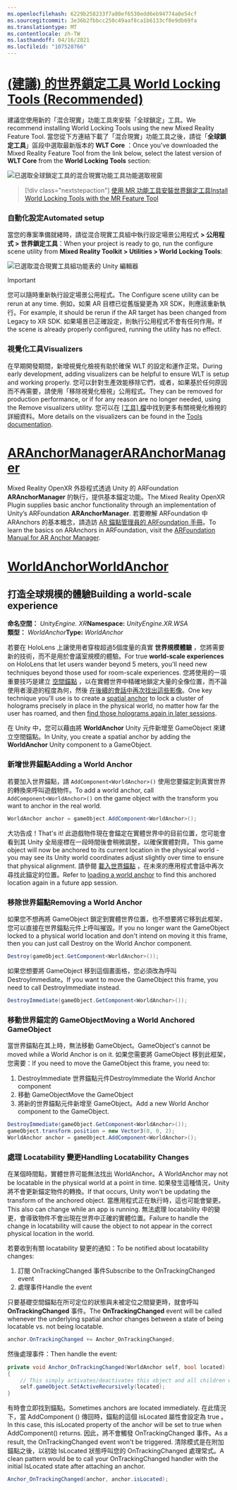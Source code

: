 ```yaml
---
ms.openlocfilehash: 6229b258233f7a80ef6530edd6eb94774a0e54cf
ms.sourcegitcommit: 3e36b2fbbcc250c49aaf8ca1b6133cf0e9db69fa
ms.translationtype: MT
ms.contentlocale: zh-TW
ms.lasthandoff: 04/16/2021
ms.locfileid: "107528766"
---
```

# <a name="world-locking-tools-recommended"></a>[<span data-ttu-id="06a03-101"> (建議) 的世界鎖定工具 </span><span class="sxs-lookup"><span data-stu-id="06a03-101">World Locking Tools (Recommended)</span></span>](#tab/wlt)

<span data-ttu-id="06a03-102">建議您使用新的「混合現實」功能工具來安裝「全球鎖定」工具。</span><span class="sxs-lookup"><span data-stu-id="06a03-102">We recommend installing World Locking Tools using the new Mixed Reality Feature Tool.</span></span> <span data-ttu-id="06a03-103">當您從下方連結下載了「混合現實」功能工具之後，請從「**全球鎖定工具**」區段中選取最新版本的 **WLT Core** ：</span><span class="sxs-lookup"><span data-stu-id="06a03-103">Once you've downloaded the Mixed Reality Feature Tool from the link below, select the latest version of **WLT Core** from the **World Locking Tools** section:</span></span>

![已選取全球鎖定工具的混合現實功能工具功能選取視窗](../../images/spatial-anchors-setup-img-01.png)

> [!div class="nextstepaction"]
> [<span data-ttu-id="06a03-105">使用 MR 功能工具安裝世界鎖定工具</span><span class="sxs-lookup"><span data-stu-id="06a03-105">Install World Locking Tools with the MR Feature Tool</span></span>](../../welcome-to-mr-feature-tool.md)

### <a name="automated-setup"></a><span data-ttu-id="06a03-106">自動化設定</span><span class="sxs-lookup"><span data-stu-id="06a03-106">Automated setup</span></span>

<span data-ttu-id="06a03-107">當您的專案準備就緒時，請從混合現實工具組中執行設定場景公用程式 **> 公用程式 > 世界鎖定工具**：</span><span class="sxs-lookup"><span data-stu-id="06a03-107">When your project is ready to go, run the configure scene utility from **Mixed Reality Toolkit > Utilities > World Locking Tools**:</span></span>

![已選取混合現實工具組功能表的 Unity 編輯器](../../images/world-locking-configuration-img-01.jpeg)

> [!IMPORTANT]
> <span data-ttu-id="06a03-109">您可以隨時重新執行設定場景公用程式。</span><span class="sxs-lookup"><span data-stu-id="06a03-109">The Configure scene utility can be rerun at any time.</span></span> <span data-ttu-id="06a03-110">例如，如果 AR 目標已從舊版變更為 XR SDK，則應該重新執行。</span><span class="sxs-lookup"><span data-stu-id="06a03-110">For example, it should be rerun if the AR target has been changed from Legacy to XR SDK.</span></span> <span data-ttu-id="06a03-111">如果場景已正確設定，則執行公用程式不會有任何作用。</span><span class="sxs-lookup"><span data-stu-id="06a03-111">If the scene is already properly configured, running the utility has no effect.</span></span>

### <a name="visualizers"></a><span data-ttu-id="06a03-112">視覺化工具</span><span class="sxs-lookup"><span data-stu-id="06a03-112">Visualizers</span></span>

<span data-ttu-id="06a03-113">在早期開發期間，新增視覺化檢視有助於確保 WLT 的設定和運作正常。</span><span class="sxs-lookup"><span data-stu-id="06a03-113">During early development, adding visualizers can be helpful to ensure WLT is setup and working properly.</span></span> <span data-ttu-id="06a03-114">您可以針對生產效能移除它們，或者，如果基於任何原因而不再需要，請使用「移除視覺化檢視」公用程式。</span><span class="sxs-lookup"><span data-stu-id="06a03-114">They can be removed for production performance, or if for any reason are no longer needed, using the Remove visualizers utility.</span></span> <span data-ttu-id="06a03-115">您可以在 [ [工具] 檔](https://microsoft.github.io/MixedReality-WorldLockingTools-Unity/DocGen/Documentation/HowTos/Tools.html#visualizers)中找到更多有關視覺化檢視的詳細資料。</span><span class="sxs-lookup"><span data-stu-id="06a03-115">More details on the visualizers can be found in the [Tools documentation](https://microsoft.github.io/MixedReality-WorldLockingTools-Unity/DocGen/Documentation/HowTos/Tools.html#visualizers).</span></span>

# <a name="aranchormanager"></a>[<span data-ttu-id="06a03-116">ARAnchorManager</span><span class="sxs-lookup"><span data-stu-id="06a03-116">ARAnchorManager</span></span>](#tab/anchorstore)

<span data-ttu-id="06a03-117">Mixed Reality OpenXR 外掛程式透過 Unity 的 ARFoundation **ARAnchorManager** 的執行，提供基本錨定功能。</span><span class="sxs-lookup"><span data-stu-id="06a03-117">The Mixed Reality OpenXR Plugin supplies basic anchor functionality through an implementation of Unity’s ARFoundation **ARAnchorManager**.</span></span> <span data-ttu-id="06a03-118">若要瞭解 ARFoundation 中 ARAnchors 的基本概念，請造訪 [AR 錨點管理員的 ARFoundation 手冊](https://docs.unity3d.com/Packages/com.unity.xr.arfoundation@4.1/manual/anchor-manager.html)。</span><span class="sxs-lookup"><span data-stu-id="06a03-118">To learn the basics on ARAnchors in ARFoundation, visit the [ARFoundation Manual for AR Anchor Manager](https://docs.unity3d.com/Packages/com.unity.xr.arfoundation@4.1/manual/anchor-manager.html).</span></span> 

# <a name="worldanchor"></a>[<span data-ttu-id="06a03-119">WorldAnchor</span><span class="sxs-lookup"><span data-stu-id="06a03-119">WorldAnchor</span></span>](#tab/worldanchor)

## <a name="building-a-world-scale-experience"></a><span data-ttu-id="06a03-120">打造全球規模的體驗</span><span class="sxs-lookup"><span data-stu-id="06a03-120">Building a world-scale experience</span></span>

<span data-ttu-id="06a03-121">**命名空間：** *UnityEngine. XR*</span><span class="sxs-lookup"><span data-stu-id="06a03-121">**Namespace:** *UnityEngine.XR.WSA*</span></span><br>
<span data-ttu-id="06a03-122">**類型：** *WorldAnchor*</span><span class="sxs-lookup"><span data-stu-id="06a03-122">**Type:** *WorldAnchor*</span></span>

<span data-ttu-id="06a03-123">若要在 HoloLens 上讓使用者穿梭超過5個度量的真實 **世界規模體驗** ，您將需要新的技術，而不是用於會議室規模的體驗。</span><span class="sxs-lookup"><span data-stu-id="06a03-123">For true **world-scale experiences** on HoloLens that let users wander beyond 5 meters, you'll need new techniques beyond those used for room-scale experiences.</span></span> <span data-ttu-id="06a03-124">您將使用的一項重要技巧是建立 [空間錨點](../../../../design/coordinate-systems.md#spatial-anchors) ，以在實體世界中精確地鎖定大量的全像位置，而不論使用者漫遊的程度為何，然後 [在後續的會話中再次找出這些影像](../../../../design/coordinate-systems.md#spatial-anchor-persistence)。</span><span class="sxs-lookup"><span data-stu-id="06a03-124">One key technique you'll use is to create a [spatial anchor](../../../../design/coordinate-systems.md#spatial-anchors) to lock a cluster of holograms precisely in place in the physical world, no matter how far the user has roamed, and then [find those holograms again in later sessions](../../../../design/coordinate-systems.md#spatial-anchor-persistence).</span></span>

<span data-ttu-id="06a03-125">在 Unity 中，您可以藉由將 **WorldAnchor** Unity 元件新增至 GameObject 來建立空間錨點。</span><span class="sxs-lookup"><span data-stu-id="06a03-125">In Unity, you create a spatial anchor by adding the **WorldAnchor** Unity component to a GameObject.</span></span>

### <a name="adding-a-world-anchor"></a><span data-ttu-id="06a03-126">新增世界錨點</span><span class="sxs-lookup"><span data-stu-id="06a03-126">Adding a World Anchor</span></span>

<span data-ttu-id="06a03-127">若要加入世界錨點，請 `AddComponent<WorldAnchor>()` 使用您要錨定到真實世界的轉換來呼叫遊戲物件。</span><span class="sxs-lookup"><span data-stu-id="06a03-127">To add a world anchor, call `AddComponent<WorldAnchor>()` on the game object with the transform you want to anchor in the real world.</span></span>

```cs
WorldAnchor anchor = gameObject.AddComponent<WorldAnchor>();
```

<span data-ttu-id="06a03-128">大功告成！</span><span class="sxs-lookup"><span data-stu-id="06a03-128">That's it!</span></span> <span data-ttu-id="06a03-129">此遊戲物件現在會錨定在實體世界中的目前位置，您可能會看到其 Unity 全局座標在一段時間後會稍微調整，以確保實體對齊。</span><span class="sxs-lookup"><span data-stu-id="06a03-129">This game object will now be anchored to its current location in the physical world - you may see its Unity world coordinates adjust slightly over time to ensure that physical alignment.</span></span> <span data-ttu-id="06a03-130">請參閱 [載入世界錨點](#loading-a-worldanchor) ，在未來的應用程式會話中再次尋找此錨定的位置。</span><span class="sxs-lookup"><span data-stu-id="06a03-130">Refer to [loading a world anchor](#loading-a-worldanchor) to find this anchored location again in a future app session.</span></span>

### <a name="removing-a-world-anchor"></a><span data-ttu-id="06a03-131">移除世界錨點</span><span class="sxs-lookup"><span data-stu-id="06a03-131">Removing a World Anchor</span></span>

<span data-ttu-id="06a03-132">如果您不想再將 GameObject 鎖定到實體世界位置，也不想要將它移到此框架，您可以直接在世界錨點元件上呼叫摧毀。</span><span class="sxs-lookup"><span data-stu-id="06a03-132">If you no longer want the GameObject locked to a physical world location and don't intend on moving it this frame, then you can just call Destroy on the World Anchor component.</span></span>

```cs
Destroy(gameObject.GetComponent<WorldAnchor>());
```

<span data-ttu-id="06a03-133">如果您想要將 GameObject 移到這個畫面格，您必須改為呼叫 DestroyImmediate。</span><span class="sxs-lookup"><span data-stu-id="06a03-133">If you want to move the GameObject this frame, you need to call DestroyImmediate instead.</span></span>

```cs
DestroyImmediate(gameObject.GetComponent<WorldAnchor>());
```

### <a name="moving-a-world-anchored-gameobject"></a><span data-ttu-id="06a03-134">移動世界錨定的 GameObject</span><span class="sxs-lookup"><span data-stu-id="06a03-134">Moving a World Anchored GameObject</span></span>

<span data-ttu-id="06a03-135">當世界錨點在其上時，無法移動 GameObject。</span><span class="sxs-lookup"><span data-stu-id="06a03-135">GameObject's cannot be moved while a World Anchor is on it.</span></span> <span data-ttu-id="06a03-136">如果您需要將 GameObject 移到此框架，您需要：</span><span class="sxs-lookup"><span data-stu-id="06a03-136">If you need to move the GameObject this frame, you need to:</span></span>

1. <span data-ttu-id="06a03-137">DestroyImmediate 世界錨點元件</span><span class="sxs-lookup"><span data-stu-id="06a03-137">DestroyImmediate the World Anchor component</span></span>
2. <span data-ttu-id="06a03-138">移動 GameObject</span><span class="sxs-lookup"><span data-stu-id="06a03-138">Move the GameObject</span></span>
3. <span data-ttu-id="06a03-139">將新的世界錨點元件新增至 GameObject。</span><span class="sxs-lookup"><span data-stu-id="06a03-139">Add a new World Anchor component to the GameObject.</span></span>

```cs
DestroyImmediate(gameObject.GetComponent<WorldAnchor>());
gameObject.transform.position = new Vector3(0, 0, 2);
WorldAnchor anchor = gameObject.AddComponent<WorldAnchor>();
```

### <a name="handling-locatability-changes"></a><span data-ttu-id="06a03-140">處理 Locatability 變更</span><span class="sxs-lookup"><span data-stu-id="06a03-140">Handling Locatability Changes</span></span>

<span data-ttu-id="06a03-141">在某個時間點，實體世界可能無法找出 WorldAnchor。</span><span class="sxs-lookup"><span data-stu-id="06a03-141">A WorldAnchor may not be locatable in the physical world at a point in time.</span></span> <span data-ttu-id="06a03-142">如果發生這種情況，Unity 將不會更新錨定物件的轉換。</span><span class="sxs-lookup"><span data-stu-id="06a03-142">If that occurs, Unity won't be updating the transform of the anchored object.</span></span> <span data-ttu-id="06a03-143">當應用程式正在執行時，這也可能會變更。</span><span class="sxs-lookup"><span data-stu-id="06a03-143">This also can change while an app is running.</span></span> <span data-ttu-id="06a03-144">無法處理 locatability 中的變更，會導致物件不會出現在世界中正確的實體位置。</span><span class="sxs-lookup"><span data-stu-id="06a03-144">Failure to handle the change in locatability will cause the object to not appear in the correct physical location in the world.</span></span>

<span data-ttu-id="06a03-145">若要收到有關 locatability 變更的通知：</span><span class="sxs-lookup"><span data-stu-id="06a03-145">To be notified about locatability changes:</span></span>

1. <span data-ttu-id="06a03-146">訂閱 OnTrackingChanged 事件</span><span class="sxs-lookup"><span data-stu-id="06a03-146">Subscribe to the OnTrackingChanged event</span></span>
2. <span data-ttu-id="06a03-147">處理事件</span><span class="sxs-lookup"><span data-stu-id="06a03-147">Handle the event</span></span>

<span data-ttu-id="06a03-148">只要基礎空間錨點在所可定位的狀態與未被定位之間變更時，就會呼叫 **OnTrackingChanged** 事件。</span><span class="sxs-lookup"><span data-stu-id="06a03-148">The **OnTrackingChanged** event will be called whenever the underlying spatial anchor changes between a state of being locatable vs. not being locatable.</span></span>

```cs
anchor.OnTrackingChanged += Anchor_OnTrackingChanged;
```

<span data-ttu-id="06a03-149">然後處理事件：</span><span class="sxs-lookup"><span data-stu-id="06a03-149">Then handle the event:</span></span>

```cs
private void Anchor_OnTrackingChanged(WorldAnchor self, bool located)
{
    // This simply activates/deactivates this object and all children when tracking changes
    self.gameObject.SetActiveRecursively(located);
}
```

<span data-ttu-id="06a03-150">有時會立即找到錨點。</span><span class="sxs-lookup"><span data-stu-id="06a03-150">Sometimes anchors are located immediately.</span></span> <span data-ttu-id="06a03-151">在此情況下，當 AddComponent () 傳回時，錨點的這個 isLocated 屬性會設定為 true <WorldAnchor> 。</span><span class="sxs-lookup"><span data-stu-id="06a03-151">In this case, this isLocated property of the anchor will be set to true when AddComponent<WorldAnchor>() returns.</span></span> <span data-ttu-id="06a03-152">因此，將不會觸發 OnTrackingChanged 事件。</span><span class="sxs-lookup"><span data-stu-id="06a03-152">As a result, the OnTrackingChanged event won't be triggered.</span></span> <span data-ttu-id="06a03-153">清除模式是在附加錨點之後，以初始 IsLocated 狀態呼叫您的 OnTrackingChanged 處理常式。</span><span class="sxs-lookup"><span data-stu-id="06a03-153">A clean pattern would be to call your OnTrackingChanged handler with the initial IsLocated state after attaching an anchor.</span></span>

```cs
Anchor_OnTrackingChanged(anchor, anchor.isLocated);
```